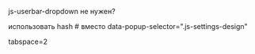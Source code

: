 js-userbar-dropdown не нужен?

использовать hash # вместо data-popup-selector=".js-settings-design"

tabspace=2

